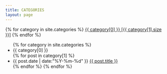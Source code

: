 ```yaml
---
title: CATEGORIES
layout: page
---
```


<div id='cat_cloud'>
{% for category in site.categories %}
<a class="post-tag" href="#{{ category[0] }}" title="{{ category[0] }}" rel="{{ category[1].size }}">{{ category[0]   }} [{{ category[1].size }}]</a>
{% endfor %}
</div>

<ul class="listing">
{% for category in site.categories %}
  <li class="listing-seperator-cat" id="{{ category[0] }}">{{ category[0]  }}</li>
{% for post in category[1] %}
  <li class="listing-item">
  <time datetime="{{ post.date | date:"%Y-%m-%d" }}">{{ post.date | date:"%Y-%m-%d" }}</time>
  <a href="{{ site.url }}{{ post.url }}" title="{{ post.title }}">{{ post.title }}</a>
  </li>
{% endfor %}
{% endfor %}
</ul>

<script src="/media/js/jquery.tagcloud.js" type="text/javascript" charset="utf-8"></script> 
<script language="javascript">
$.fn.tagcloud.defaults = {
    size: {start: 1, end: 1, unit: 'em'},
      // color: {start: '#f8e0e6', end: '#ff3333'}
};

$(function () {
    $('#tag_cloud a').tagcloud();
});
</script>
